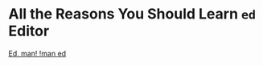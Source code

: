 # All the Reasons You Should Learn `ed` Editor

[Ed, man! !man ed](https://www.gnu.org/fun/jokes/ed-msg.en.html)
